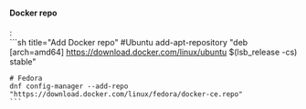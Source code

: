 #### Docker repo
:   
    ```sh title="Add Docker repo"
    #Ubuntu
    add-apt-repository "deb [arch=amd64] https://download.docker.com/linux/ubuntu $(lsb_release -cs) stable"

    # Fedora
    dnf config-manager --add-repo "https://download.docker.com/linux/fedora/docker-ce.repo"
    ```
